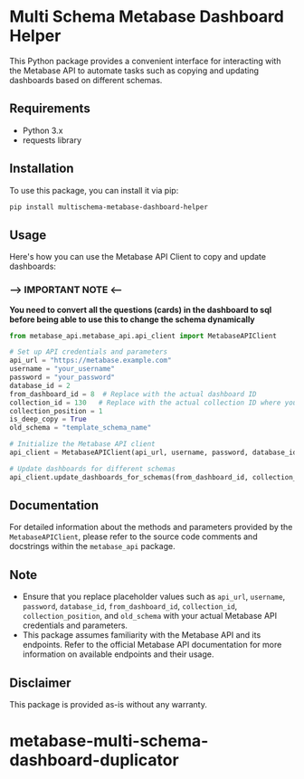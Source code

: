 # Multi Schema Metabase Dashboard Helper

This Python package provides a convenient interface for interacting with the Metabase API to automate tasks such as copying and updating dashboards based on different schemas.

## Requirements

- Python 3.x
- requests library

## Installation

To use this package, you can install it via pip:

```bash
pip install multischema-metabase-dashboard-helper
```

## Usage

Here's how you can use the Metabase API Client to copy and update dashboards:

### **--> IMPORTANT NOTE <--**

**You need to convert all the questions (cards) in the dashboard to sql before being able to use this to change the schema dynamically**

```python
from metabase_api.metabase_api.api_client import MetabaseAPIClient

# Set up API credentials and parameters
api_url = "https://metabase.example.com"
username = "your_username"
password = "your_password"
database_id = 2
from_dashboard_id = 8  # Replace with the actual dashboard ID
collection_id = 130   # Replace with the actual collection ID where you want to place the copied dashboard
collection_position = 1
is_deep_copy = True
old_schema = "template_schema_name"

# Initialize the Metabase API client
api_client = MetabaseAPIClient(api_url, username, password, database_id)

# Update dashboards for different schemas
api_client.update_dashboards_for_schemas(from_dashboard_id, collection_id, collection_position, is_deep_copy, old_schema)
```

## Documentation

For detailed information about the methods and parameters provided by the `MetabaseAPIClient`, please refer to the source code comments and docstrings within the `metabase_api` package.

## Note

- Ensure that you replace placeholder values such as `api_url`, `username`, `password`, `database_id`, `from_dashboard_id`, `collection_id`, `collection_position`, and `old_schema` with your actual Metabase API credentials and parameters.
- This package assumes familiarity with the Metabase API and its endpoints. Refer to the official Metabase API documentation for more information on available endpoints and their usage.

## Disclaimer

This package is provided as-is without any warranty.
# metabase-multi-schema-dashboard-duplicator

